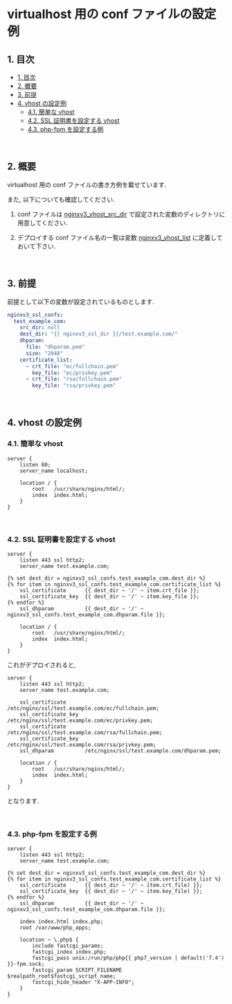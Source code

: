 # virtualhost 用の conf ファイルの設定例

## 1. 目次

<!-- TOC depthFrom:2 -->

- [1. 目次](#1-目次)
- [2. 概要](#2-概要)
- [3. 前提](#3-前提)
- [4. vhost の設定例](#4-vhost-の設定例)
    - [4.1. 簡単な vhost](#41-簡単な-vhost)
    - [4.2. SSL 証明書を設定する vhost](#42-ssl-証明書を設定する-vhost)
    - [4.3. php-fpm を設定する例](#43-php-fpm-を設定する例)

<!-- /TOC -->

<br>

## 2. 概要

virtualhost 用の conf ファイルの書き方例を載せています.

また, 以下についても確認してください.

1. conf ファイルは [nginxv3_vhost_src_dir](../README.md#nginxv3_vhost_src_dir) で設定された変数のディレクトリに用意してください.

2. デプロイする conf ファイル名の一覧は変数 [nginxv3_vhost_list](../README.md#nginxv3_vhost_list) に定義しておいて下さい.

<br>

## 3. 前提

前提として以下の変数が設定されているものとします.

```yaml
nginxv3_ssl_confs:
  test_example_com:
    src_dir: null
    dest_dir: "{{ nginxv3_ssl_dir }}/test.example.com/"
    dhparam:
      file: "dhparam.pem"
      size: "2048"
    certificate_list:
      - crt_file: "ec/fullchain.pem"
        key_file: "ec/privkey.pem"
      - crt_file: "rsa/fullchain.pem"
        key_file: "rsa/privkey.pem"
```

<br>

## 4. vhost の設定例

### 4.1. 簡単な vhost

```
server {
    listen 80;
    server_name localhost;

    location / {
        root   /usr/share/nginx/html/;
        index  index.html;
    }
}
```

<br>

### 4.2. SSL 証明書を設定する vhost

```
server {
    listen 443 ssl http2;
    server_name test.example.com;

{% set dest_dir = nginxv3_ssl_confs.test_example_com.dest_dir %}
{% for item in nginxv3_ssl_confs.test_example_com.certificate_list %}
    ssl_certificate      {{ dest_dir ~ '/' ~ item.crt_file }};
    ssl_certificate_key  {{ dest_dir ~ '/' ~ item.key_file }};
{% endfor %}
    ssl_dhparam          {{ dest_dir ~ '/' ~ nginxv3_ssl_confs.test_example_com.dhparam.file }};

    location / {
        root   /usr/share/nginx/html/;
        index  index.html;
    }
}
```

これがデプロイされると, 

```
server {
    listen 443 ssl http2;
    server_name test.example.com;

    ssl_certificate      /etc/nginx/ssl/test.example.com/ec/fullchain.pem;
    ssl_certificate_key  /etc/nginx/ssl/test.example.com/ec/privkey.pem;
    ssl_certificate      /etc/nginx/ssl/test.example.com/rsa/fullchain.pem;
    ssl_certificate_key  /etc/nginx/ssl/test.example.com/rsa/privkey.pem;
    ssl_dhparam          /etc/nginx/ssl/test.example.com/dhparam.pem;

    location / {
        root   /usr/share/nginx/html/;
        index  index.html;
    }
}
```

となります.

<br>

### 4.3. php-fpm を設定する例

```
server {
    listen 443 ssl http2;
    server_name test.example.com;

{% set dest_dir = nginxv3_ssl_confs.test_example_com.dest_dir %}
{% for item in nginxv3_ssl_confs.test_example_com.certificate_list %}
    ssl_certificate      {{ dest_dir ~ '/' ~ item.crt_file) }};
    ssl_certificate_key  {{ dest_dir ~ '/' ~ item.key_file) }};
{% endfor %}
    ssl_dhparam          {{ dest_dir ~ '/' ~ nginxv3_ssl_confs.test_example_com.dhparam.file }};

    index index.html index.php;
    root /var/www/php_apps;

    location ~ \.php$ {
        include fastcgi_params;
        fastcgi_index index.php;
        fastcgi_pass unix:/run/php/php{{ php7_version | default('7.4') }}-fpm.sock;
        fastcgi_param SCRIPT_FILENAME  $realpath_root$fastcgi_script_name;
        fastcgi_hide_header "X-APP-INFO";
    }
}
```